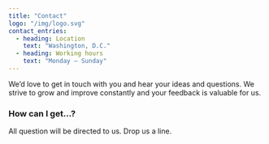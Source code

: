 ```yaml
---
title: "Contact"
logo: "/img/logo.svg"
contact_entries:
  - heading: Location
    text: "Washington, D.C."
  - heading: Working hours
    text: "Monday – Sunday"
---
```


We’d love to get in touch with you and hear your ideas and
questions. We strive to grow and improve constantly and your feedback
is valuable for us.

<h3 class="f4 b lh-title mb2">How can I get…?</h3>

All question will be directed to us. Drop us a line.
